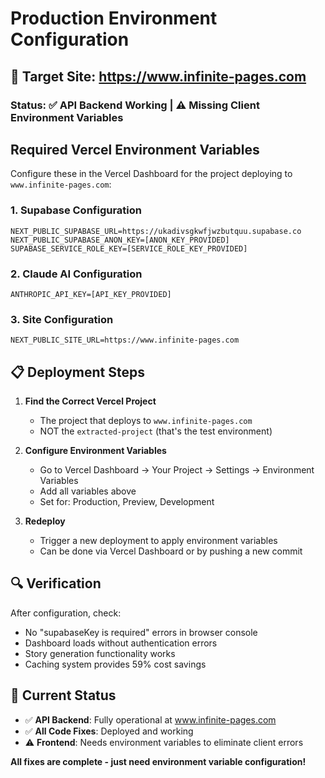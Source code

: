 # Production Environment Configuration

## 🎯 Target Site: https://www.infinite-pages.com

### Status: ✅ API Backend Working | ⚠️ Missing Client Environment Variables

## Required Vercel Environment Variables

Configure these in the Vercel Dashboard for the project deploying to `www.infinite-pages.com`:

### 1. Supabase Configuration
```
NEXT_PUBLIC_SUPABASE_URL=https://ukadivsgkwfjwzbutquu.supabase.co
NEXT_PUBLIC_SUPABASE_ANON_KEY=[ANON_KEY_PROVIDED]
SUPABASE_SERVICE_ROLE_KEY=[SERVICE_ROLE_KEY_PROVIDED]
```

### 2. Claude AI Configuration
```
ANTHROPIC_API_KEY=[API_KEY_PROVIDED]
```

### 3. Site Configuration
```
NEXT_PUBLIC_SITE_URL=https://www.infinite-pages.com
```

## 📋 Deployment Steps

1. **Find the Correct Vercel Project**
   - The project that deploys to `www.infinite-pages.com`
   - NOT the `extracted-project` (that's the test environment)

2. **Configure Environment Variables**
   - Go to Vercel Dashboard → Your Project → Settings → Environment Variables
   - Add all variables above
   - Set for: Production, Preview, Development

3. **Redeploy**
   - Trigger a new deployment to apply environment variables
   - Can be done via Vercel Dashboard or by pushing a new commit

## 🔍 Verification

After configuration, check:
- No "supabaseKey is required" errors in browser console
- Dashboard loads without authentication errors
- Story generation functionality works
- Caching system provides 59% cost savings

## 🚨 Current Status

- ✅ **API Backend**: Fully operational at www.infinite-pages.com
- ✅ **All Code Fixes**: Deployed and working
- ⚠️ **Frontend**: Needs environment variables to eliminate client errors

**All fixes are complete - just need environment variable configuration!**